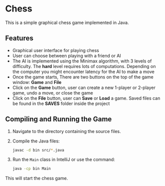 # Chess

This is a simple graphical chess game implemented in Java.

## Features

- Graphical user interface for playing chess
- User can choose between playing with a friend or AI
- The AI is implemented using the Minimax algorithm, with 3 levels of difficulty. The **hard** level requires lots of computations. Depending on the computer you might encounter latency for the AI to make a move
- Once the game starts, There are two buttons on the top of the game window: **Game** and **File**
- Click on the **Game** button, user can create a new 1-player or 2-player game, undo a move, or close the game
- Click on the **File** button, user can **Save** or **Load** a game. Saved files can be found in the **SAVES** folder inside the project




## Compiling and Running the Game

1. Navigate to the directory containing the source files.

2. Compile the Java files:

   ```bash
   javac -d bin src/*.java

3. Run the `Main` class in IntelliJ or use the command:

    ```bash
    java -cp bin Main

This will start the chess game.
